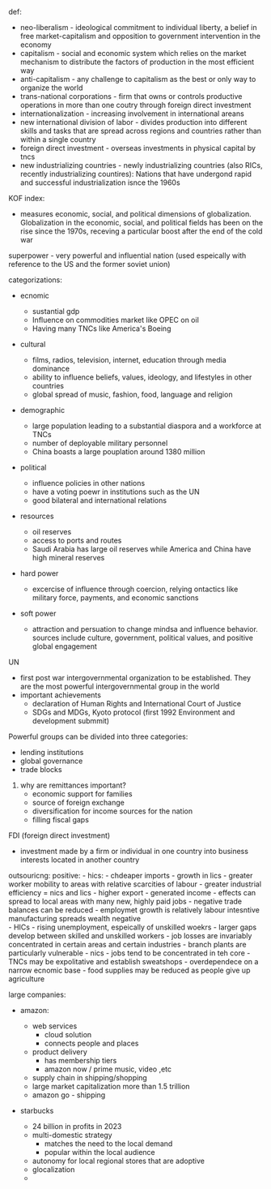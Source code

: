 def: 
- neo-liberalism - ideological commitment to individual liberty, a belief in free market-capitalism and opposition to government intervention in the economy
- capitalism - social and economic system which relies on the market mechanism to distribute the factors of production in the most efficient way
- anti-capitalism - any challenge to capitalism as the best or only way to organize the world
- trans-national corporations - firm that owns or controls productive operations in more than one coutry through foreign direct investment
- internationalization - increasing involvement in international areans
- new international division of labor - divides production into different skills and tasks that are spread across regions and countries rather than within a single country 
- foreign direct investment - overseas investments in physical capital by tncs
- new industrializing countries - newly industrializing countries (also RICs, recently industrializing countires): Nations that have undergond rapid and successful industrialization isnce the 1960s

KOF index: 

- measures economic, social, and political dimensions of globalization. Globalization in the economic, social, and political fields has been on the rise since the 1970s, receving a particular boost after the end of the cold war


superpower - very powerful and influential nation (used espeically with reference to the US and the former soviet union)

categorizations: 
- ecnomic
	- sustantial gdp
	- Influence on commodities market like OPEC on oil
	- Having many TNCs like America's Boeing
- cultural
	- films, radios, television, internet, education through media dominance
	- ability to influence beliefs, values, ideology, and lifestyles in other countries
	- global spread of music, fashion, food, language and religion
- demographic
	- large population leading to a substantial diaspora and a workforce at TNCs
	- number of deployable military personnel
	- China boasts a large pouplation around 1380 million
- political
	- influence policies in other nations
	- have a voting poewr in institutions such as the UN
	- good bilateral and international relations
- resources
	- oil reserves
	- access to ports and routes
	- Saudi Arabia has large oil reserves while America and China have high mineral reserves


- hard power
	- excercise of influence through coercion, relying ontactics like military force, payments, and economic sanctions
- soft power
	- attraction and persuation to change mindsa and influence behavior. sources include culture, government, political values, and positive global engagement

UN
- first post war intergovernmental organization to be established. They are the most powerful intergovernmental group in the world
- important achievements
	- declaration of Human Rights and International Court of Justice
	- SDGs and MDGs, Kyoto protocol (first 1992 Environment and development submmit)


Powerful groups can be divided into three categories:
- lending institutions
- global governance
- trade blocks


1. why are remittances important?
	- economic support for families
	- source of foreign exchange
	- diversification for income sources for the nation
	- filling fiscal gaps

FDI (foreign direct investment)
- investment made by a firm or individual in one country into business interests located in another country

outsouricng: 
positive:
	- hics:
		- chdeaper imports
		- growth in lics
		- greater worker mobility to areas with relative scarcities of labour
		- greater industrial efficiency
	= nics and lics
		- higher export - generated income
		- effects can spread to local areas with many new, highly paid jobs
		- negative trade balances can be reduced
		- employmet growth is relatively labour intesntive manufacturing spreads wealth
negative	
	- HICs
		- rising unemployment, espeically of unskilled woekrs
		- larger gaps develop between skilled and unskilled workers
		- job losses are invariably concentrated in certain areas and certain industries
		- branch plants are particularly vulnerable
	- nics
		- jobs tend to be concentrated in teh core
		- TNCs may be expolitative and establish sweatshops
		- overdependece on a narrow ecnomic base 
		- food supplies may be reduced as people give up agriculture

large companies: 
- amazon:
	- web services
		- cloud solution
		- connects people and places
	- product delivery
		- has membership tiers
		- amazon now / prime music, video ,etc 
	- supply chain in shipping/shopping
	- large market capitalization more than 1.5 trillion
	- amazon go - shipping

- starbucks
	- 24 billion in profits in 2023
	- multi-domestic strategy
		- matches the need to the local demand
		- popular within the local audience
	- autonomy for local regional stores that are adoptive
	- glocalization
	- 



